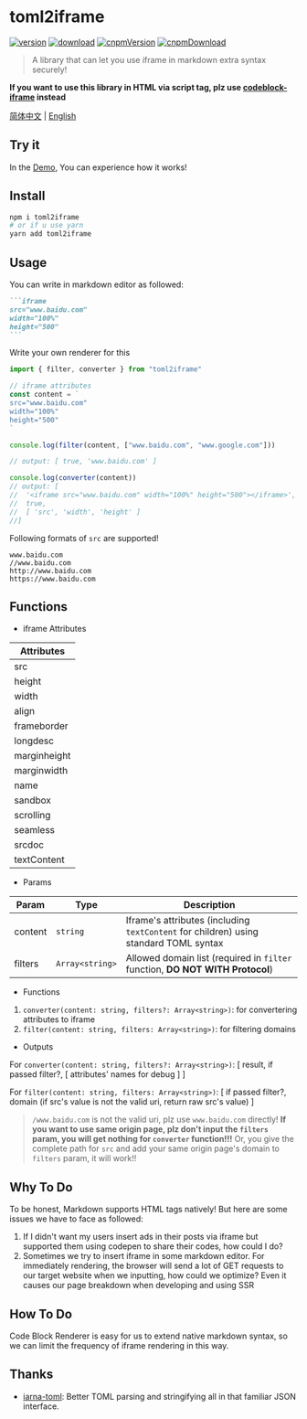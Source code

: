 # toml2iframe

[![version](https://img.shields.io/npm/v/toml2iframe.svg)](https://www.npmjs.com/package/toml2iframe)
[![download](https://img.shields.io/npm/dm/toml2iframe.svg)](https://www.npmjs.com/package/toml2iframe)
[![cnpmVersion](https://cnpmjs.org/badge/v/toml2iframe.svg)](https://cnpmjs.org/package/toml2iframe)
[![cnpmDownload](https://cnpmjs.org/badge/d/toml2iframe.svg)](https://cnpmjs.org/package/toml2iframe)

> A library that can let you use iframe in markdown extra syntax securely!

**If you want to use this library in HTML via script tag, plz use [codeblock-iframe](https://github.com/HerbertHe/codeblock-iframe) instead**

[简体中文](./README.CN.md) | [English](./README.md)

## Try it

In the [Demo](https://herberthe.github.io/codeblock-iframe/demo), You can experience how it works!

## Install

```bash
npm i toml2iframe
# or if u use yarn
yarn add toml2iframe
```

## Usage

You can write in markdown editor as followed:

````markdown
```iframe
src="www.baidu.com"
width="100%"
height="500"
```
````

Write your own renderer for this

```js
import { filter, converter } from "toml2iframe"

// iframe attributes
const content = `
src="www.baidu.com"
width="100%"
height="500"
`

console.log(filter(content, ["www.baidu.com", "www.google.com"]))

// output: [ true, 'www.baidu.com' ]

console.log(converter(content))
// output: [
//  '<iframe src="www.baidu.com" width="100%" height="500"></iframe>',
//  true,
//  [ 'src', 'width', 'height' ]
//]
```

Following formats of `src` are supported!

```text
www.baidu.com
//www.baidu.com
http://www.baidu.com
https://www.baidu.com
```

## Functions

- iframe Attributes

| Attributes   |
| ------------ |
| src          |
| height       |
| width        |
| align        |
| frameborder  |
| longdesc     |
| marginheight |
| marginwidth  |
| name         |
| sandbox      |
| scrolling    |
| seamless     |
| srcdoc       |
| textContent  |

- Params

| Param   | Type            | Description                                                                         |
| ------- | --------------- | ----------------------------------------------------------------------------------- |
| content | `string`        | Iframe's attributes (including `textContent` for children) using standard TOML syntax |
| filters | `Array<string>` | Allowed domain list (required in `filter` function, **DO NOT WITH Protocol**)         |

- Functions

1. `converter(content: string, filters?: Array<string>)`: for convertering attributes to iframe
2. `filter(content: string, filters: Array<string>)`: for filtering domains

- Outputs

For `converter(content: string, filters?: Array<string>)`: [ result, if passed filter?, [ attributes' names for debug ] ]

For `filter(content: string, filters: Array<string>)`: [ if passed filter?, domain (if src's value is not the valid uri, return raw src's value) ]

> `/www.baidu.com` is not the valid uri, plz use `www.baidu.com` directly! **If you want to use same origin page, plz don't input the `filters` param, you will get nothing for `converter` function!!!** Or, you give the complete path for `src` and add your same origin page's domain to `filters` param, it will work!!

## Why To Do

To be honest, Markdown supports HTML tags natively! But here are some issues we have to face as followed:

1. If I didn't want my users insert ads in their posts via iframe but supported them using codepen to share their codes, how could I do?
2. Sometimes we try to insert iframe in some markdown editor. For immediately rendering, the browser will send a lot of GET requests to our target website when we inputting, how could we optimize? Even it causes our page breakdown when developing and using SSR

## How To Do

Code Block Renderer is easy for us to extend native markdown syntax, so we can limit the frequency of iframe rendering in this way.

## Thanks

- [iarna-toml](https://github.com/iarna/iarna-toml): Better TOML parsing and stringifying all in that familiar JSON interface.
